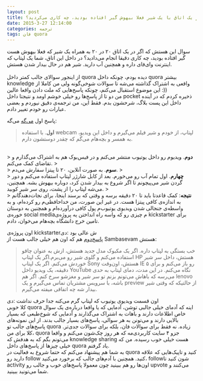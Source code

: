 ```yaml
---
layout: post
title: اگر در یک اتاق با یک شیر فعلا بیهوش گیر افتاده بودید، چه کاری می‌کردید؟
date: 2015-3-27 12:14:00
categories: ترجمه
tags: فان quora
---
```

سوال این هستش که اگر در یک اتاق ۲۰ در ۲۰ به همراه یک شیر که فعلا بیهوش هست گیر افتاده بودید، چه کاری دقیقا انجام می‌دادید؟ در داخل این اتاق، شما یک لپتاپ که اینترنت وای‌فای داره و همچنین آب دارید. شیر هم در حال بیدار شدن هستش.
<br><br>
از اینجور سوالای جالب کمتر داخل quora دیده بودم، چونکه داخل quora بیشتر knowledge واقعی به اشتراک گذاشته می‌شه تا سوالات شوخی‌‌گونه ولی من کاملا از این موضوع استقبال می‌کنم، چونکه پاسخ‌هایی که ملت دادن واقعا عالین :))<br>
من دو تا از پاسخ‌ها رو خیلی خوشم اومد و نتیجتا داخل pocket ذخیره کردم که در آینده داخل این پست بلاگ، شرحشون بدم. فقط این، من ترجمه‌ی دقیق نیوردم و بعضی عبارات رو خودم تغییر دادم.

پاسخ اول <a href="http://qr.ae/QyZlH">می‌گه</a> می‌گه:

> <b>اول</b>. با استفاده webcam لپتاپ، از خودم و شیر فیلم می‌گیرم و داخل این ویدیو، به همسر و بچه‌هام می‌گم که چقدر دوستشون دارم. 
<br>
> <b>دوم</b>. ویدیوم رو داخل یوتیوب منتشر می‌کنم و در فیس‌بوک هم به اشتراک می‌گذارم و تقاضای کمک می‌کنم.
> <br>
> <b>سوم</b>. به صورت آنلاین، ۲۰ تا پیتزا سفارش می‌دم.
> <br>
> <b>چهارم</b>. اول تمام آب رو می‌خورم. بعد از کابل شارژر لپتاپ استفاده می‌کنم و دور گردن شیر می‌پیچونم تا اگر شروع به بیدار شدن کرد، دوباره بیهوش بشه. همچنین، می‌شه لپتاپ را از پشت، روی سر شیر کوبید.
> <br>
> <b>نتیجه</b>: کمک قاعدتا باید تا ۲۰ دقیقه برسه و وقتی که برسند اینجا، برای نجات‌دهندگانم به اندازه‌ی کافی پیتزا هست. در غیر این صورت، من خداحافظی‌م رو کرده‌ام، و به واسطه‌ی جنجالی شدن ویدیوی یوتیوب‌م پول کافی درآورده‌ام و همچنین به دوستان خوره‌ی social mediaم چیزی رو که واسه راه انداختن یه پروژه‌ی kickstarter برای تامین خرج دانشگاه بچه‌هام می‌خوان، دادم.

اون پروژه‌ی kickstarterش عالی بود :دی
<br>
<a href="http://qr.ae/QHX0P">پاسخ‌دوم</a> هم که اون هم خیلی جالب هست از Sambasevam هستش:

> خب بستگی به لپتاپ داره. اگر یک مکبوک مدل جدید هستش، ازش به عنوان چاقو استفاده می‌کنم و گلوی شیر رو می‌برم.اگر یک لپتاپ HP هستش، داخل سر شیر خوردش می‌کنم. اگر یک لپتاپ Sony هستش، اون‌وقت IE رو باز می‌کنم و برای ۵ دقیقه، یک ویدیو داخل YouTube نگاه می‌کنم. در این مدت، دمای لپتاپ به حدی می‌رسه که باهاش می‌تونم بزنم تو سر شیر و مغزشو سرخ کنم. اگر هم lenovo باشه، با سرویس مشتریان تماس می‌گیرم و یک preview از حالتیکه که وقتی شیر بیدار شه چه اتفاقی میفته می‌گیرم.

اون قسمت ویدیوی یوتیوب که لپتاپ گرم می‌کنه جدا حرف نداشت :دی <br>
کلا خوبی quora اینه که آدمای خیلی جالبی توشن، آدمایی که یا واقعا درباره‌ی یک سوال خاص اطلاعات دارند و باهات به اشتراک می‌گذارند و آدمایی که شوخ‌طبعی که بسیار بالایی دارند و می‌تونن به هر سوالی، پاسخ‌های بسیار جالب بدند. از این نمونه‌های پاسخ‌های جالب تو quora‌ زیاده. نه فقط برای سوالات فان، بلکه برای سوالات جدی‌تر. کلا برای من، quora جزو ۴ سایت کاربردی‌مه که هر روز چک‌شون می‌کنم و واقعا می‌تونم بگم که به هدفش که
knowledge sharing هست خیلی خوب رسیده. من که خیلی چیز‌ها از پاسخ‌های داخل quora یاد گرفتم.<br>
به شما هم پیشنهاد می‌کنم که حتما شروع به فعالیت در quora کنید و تاپیک‌هایی که علاقه‌ دارید رو follow کنید. همچنین با آدم‌های جالب که برخورد می‌کنید، followشون کنید تا activity اون‌ها رو هم ببینید چون معمولا پاسخ‌های خوب و جالب رو upvote می‌کنند و شما می‌تونید ببینید.
